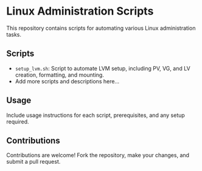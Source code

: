 # Linux Administration Scripts

This repository contains scripts for automating various Linux administration tasks.

## Scripts

- `setup_lvm.sh`: Script to automate LVM setup, including PV, VG, and LV creation, formatting, and mounting.
- Add more scripts and descriptions here...

## Usage

Include usage instructions for each script, prerequisites, and any setup required.

## Contributions

Contributions are welcome! Fork the repository, make your changes, and submit a pull request.
